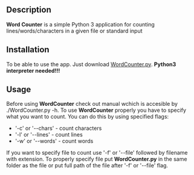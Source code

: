 ## Description
**Word Counter** is a simple Python 3 application for counting lines/words/characters in a given file or standard input
## Installation
To be able to use the app. Just download [WordCounter.py](https://github.com/Loniowsky/WordCounter/blob/master/WordCounter.py). **Python3 interpreter needed!!!**
## Usage
Before using **WordCounter** check out manual wchich is accesible by ./WordCounter.py -h. To use **WordCounter** properly you have to specify what you want to count. You can do this by using specified flags:

* '-c' or '--chars' - count characters
* '-l' or '--lines' - count lines
* '-w' or '--words' - count words

If you want to specify file to count use '-f' or '--file' followed by filename with extension. To properly specify file put **WordCounter.py** in the same folder as the file or put full path of the file after '-f' or '--file' flag.
